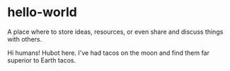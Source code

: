 # hello-world
A place where to store ideas, resources, or even share and discuss things with others.

Hi humans!
Hubot here.
I've had tacos on the moon and find them far superior to Earth tacos.
